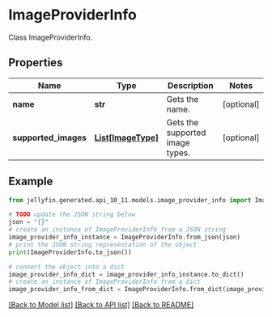 # ImageProviderInfo

Class ImageProviderInfo.

## Properties

Name | Type | Description | Notes
------------ | ------------- | ------------- | -------------
**name** | **str** | Gets the name. | [optional] 
**supported_images** | [**List[ImageType]**](ImageType.md) | Gets the supported image types. | [optional] 

## Example

```python
from jellyfin.generated.api_10_11.models.image_provider_info import ImageProviderInfo

# TODO update the JSON string below
json = "{}"
# create an instance of ImageProviderInfo from a JSON string
image_provider_info_instance = ImageProviderInfo.from_json(json)
# print the JSON string representation of the object
print(ImageProviderInfo.to_json())

# convert the object into a dict
image_provider_info_dict = image_provider_info_instance.to_dict()
# create an instance of ImageProviderInfo from a dict
image_provider_info_from_dict = ImageProviderInfo.from_dict(image_provider_info_dict)
```
[[Back to Model list]](README.md#documentation-for-models) [[Back to API list]](README.md#documentation-for-api-endpoints) [[Back to README]](README.md)


